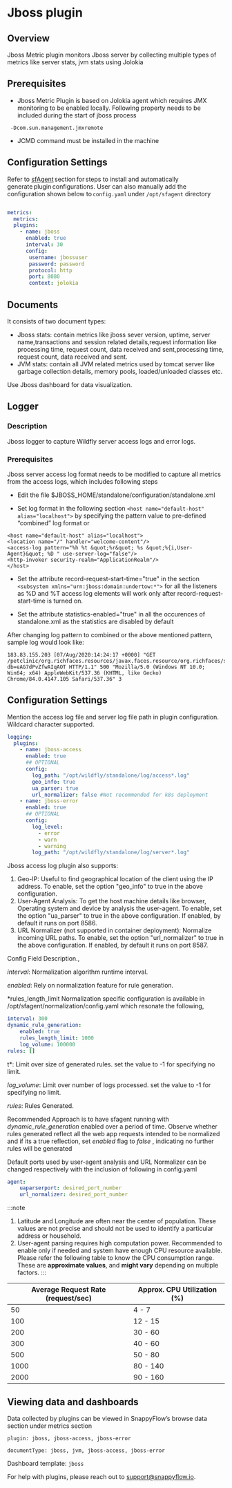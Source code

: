 # Jboss plugin

## Overview

Jboss Metric plugin monitors Jboss server by collecting multiple types of metrics like server stats, jvm stats using Jolokia

## Prerequisites

- Jboss Metric Plugin is based on Jolokia agent which requires JMX monitoring to be enabled locally. Following property needs to be included during the start of jboss process

```
 -Dcom.sun.management.jmxremote
```

- JCMD command must be installed in the machine

## Configuration Settings

Refer to [sfAgent](/docs/Quick_Start/getting_started#sfagent) section for steps to install and automatically generate plugin configurations. User can also manually add the configuration shown below to `config.yaml` under `/opt/sfagent` directory  



```yaml

metrics: 
  metrics: 
  plugins: 
    - name: jboss
      enabled: true
      interval: 30
      config:
       username: jbossuser
       password: password
       protocol: http
       port: 8080
       context: jolokia
```

## Documents

It consists of two document types:

- Jboss stats: contain metrics like jboss sever version, uptime, server name,transactions and session related details,request information like processing time, request count, data received and sent,processing time, request count, data received and sent.
- JVM stats: contain all JVM related metrics used by tomcat server like garbage collection details, memory pools, loaded/unloaded classes etc.

Use Jboss dashboard for data visualization.


## Logger

### Description

Jboss logger to capture Wildfly server access logs and error logs.

### Prerequisites

Jboss server access log format needs to be modified to capture all metrics from the access logs, which includes following steps

- Edit the file $JBOSS_HOME/standalone/configuration/standalone.xml

- Set log format in the following section `<host name="default-host" alias="localhost">` by specifying the pattern value to pre-defined “combined” log format or

```
<host name="default-host" alias="localhost">
<location name="/" handler="welcome-content"/>
<access-log pattern="%h %t &quot;%r&quot; %s &quot;%{i,User-Agent}&quot; %D " use-server-log="false"/>
<http-invoker security-realm="ApplicationRealm"/>
</host>

```
- Set the attribute record-request-start-time="true" in the section `<subsystem xmlns="urn:jboss:domain:undertow:*">` for all the listeners as %D and %T access log elements will work only after record-request-start-time is turned on.

- Set the attribute statistics-enabled="true" in all the occurences of standalone.xml as the statistics are disabled by default

After changing log pattern to combined or the above mentioned pattern, sample log would look like:

```
183.83.155.203 [07/Aug/2020:14:24:17 +0000] "GET /petclinic/org.richfaces.resources/javax.faces.resource/org.richfaces/skinning.ecss?db=eAG7dPvZfwAIqAOT HTTP/1.1" 500 "Mozilla/5.0 (Windows NT 10.0; Win64; x64) AppleWebKit/537.36 (KHTML, like Gecko) Chrome/84.0.4147.105 Safari/537.36" 3

```

## Configuration Settings

Mention the access log file and server log file path in plugin configuration. Wildcard character supported.

```yaml
logging: 
  plugins: 
    - name: jboss-access
      enabled: true
      ## OPTIONAL
      config:
        log_path: "/opt/wildfly/standalone/log/access*.log"
        geo_info: true
        ua_parser: true
        url_normalizer: false #Not recommended for k8s deployment
    - name: jboss-error
      enabled: true
      ## OPTIONAL
      config:
        log_level:
          - error
          - warn
          - warning
        log_path: "/opt/wildfly/standalone/log/server*.log"
```

Jboss access log plugin also supports:

  1. Geo-IP: Useful to find geographical location of the client using the IP address. To enable, set the option "geo_info" to true in the above configuration.
  2. User-Agent Analysis: To get the host machine details like browser, Operating system and device by analysis the user-agent. To enable, set the option "ua_parser" to true in the above configuration. If enabled, by default it runs on port 8586.
  3. URL Normalizer (not supported in container deployment): Normalize incoming URL paths. To enable, set the option "url_normalizer" to true in the above configuration. If enabled, by default it runs on port 8587. 




Config Field Description.,

*interval*: Normalization algorithm runtime interval.

*enabled*: Rely on normalization feature for rule generation.

*rules_length_limit Normalization specific configuration is available in /opt/sfagent/normalization/config.yaml which resonate the following,

```yaml
interval: 300 
dynamic_rule_generation: 
    enabled: true
    rules_length_limit: 1000
    log_volume: 100000
rules: []
```
t*: Limit over size of generated rules. set the value to -1  for specifying no limit.

*log_volume*: Limit over number of logs processed. set the value to -1  for specifying no limit.

*rules*: Rules Generated.

Recommended Approach is to have sfagent running with *dynamic_rule_generation* enabled over a period of time. Observe whether rules generated reflect all the web app requests intended to be normalized and if its a true reflection, set *enabled* flag to *false* , indicating no further rules will be generated

Default ports used by user-agent analysis and URL Normalizer can be changed respectively with the inclusion of following in config.yaml

```yaml
agent: 
    uaparserport: desired_port_number
    url_normalizer: desired_port_number
```

:::note
1. Latitude and Longitude are often near the center of population. These values are not precise and should not be used to identify a particular address or household.
2. User-agent parsing requires high computation power. Recommended to enable only if needed and system have enough CPU resource available. Please refer the following table to know the CPU consumption range. These are **approximate values**, and **might vary** depending on multiple factors.
:::


| Average Request Rate (request/sec) | Approx. CPU Utilization (%) |
| ---------------------------------- | --------------------------- |
| 50                                 | 4 - 7                       |
| 100                                | 12 - 15                     |
| 200                                | 30 - 60                     |
| 300                                | 40 - 60                     |
| 500                                | 50 - 80                     |
| 1000                               | 80 - 140                    |
| 2000                               | 90 - 160                    |



## Viewing data and dashboards 

Data collected by plugins can be viewed in SnappyFlow’s browse data section under metrics section 

`plugin: jboss, jboss-access, jboss-error`

`documentType: jboss, jvm, jboss-access, jboss-error`

Dashboard template: `jboss`


For help with plugins, please reach out to [support@snappyflow.io](mailto:support@snappyflow.io).
